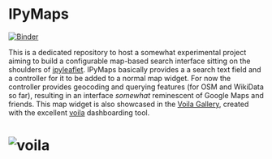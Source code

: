 # IPyMaps

[![Binder](https://mybinder.org/badge_logo.svg)](https://mybinder.org/v2/gh/deeplook/ipymaps/master?filepath=ipymaps.ipynb)

This is a dedicated repository to host a somewhat experimental project aiming to build a configurable map-based search interface sitting on the shoulders of [ipyleaflet](https://github.com/jupyter-widgets/ipyleaflet). IPyMaps basically provides a a search text field and a controller for it to be added to a normal map widget. For now the controller provides geocoding and querying features (for OSM and WikiData so far), resulting in an interface *somewhat* reminescent of Google Maps and friends. This map widget is also showcased in the [Voila Gallery](https://voila-gallery.org/services/gallery/), created with the excellent [voila](https://github.com/QuantStack/voila) dashboarding tool.

# ![voila](ipymaps.gif)

